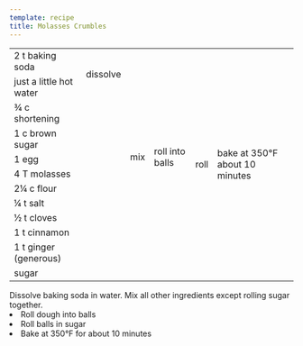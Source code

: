 ```yaml
---
template: recipe
title: Molasses Crumbles
---
```

<table>

  <tr>
    <td>2 t baking soda</td>
    <td rowspan="2">dissolve</td>
    <td rowspan="11">mix</td>
    <td rowspan="11">roll into balls</td>
    <td rowspan="12">roll</td>
    <td rowspan="12">bake at 350&deg;F about 10 minutes</td>
  </tr>
  <tr>
    <td>just a little hot water</td>
  </tr>
  <tr>
    <td>&#190; c shortening</td>
    <td rowspan="9" class="righthide">&nbsp;</td>
  </tr>
  <tr>
    <td>1 c brown sugar</td>
  </tr>
  <tr>
    <td>1 egg</td>
  </tr>
  <tr>
    <td>4 T molasses</td>
  </tr>
  <tr>
    <td>2&#188; c flour</td>
  </tr>
  <tr>
    <td>&#188; t salt</td>
  </tr>
  <tr>
    <td>&#189; t cloves</td>
  </tr>
  <tr>
    <td>1 t cinnamon</td>
  </tr>
  <tr>
    <td>1 t ginger (generous)</td>
  </tr>
  <tr>
    <td>sugar</td>
    <td colspan="3" class="righthide">&nbsp;</td>
  </tr>
</table <li>Dissolve baking soda in water. Mix all other ingredients except
rolling sugar together.
<li>Roll dough into balls
<li>Roll balls in sugar
<li>Bake at 350&deg;F for about 10 minutes
  </ol>